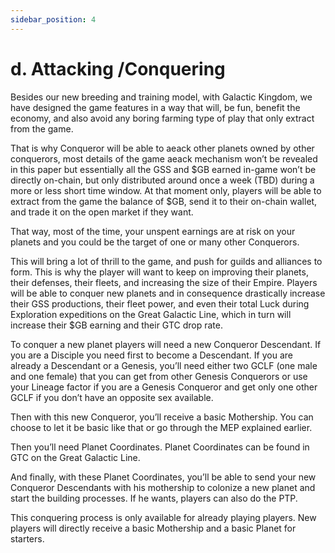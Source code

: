 ```yaml
---
sidebar_position: 4
---
```


# d. Attacking /Conquering

Besides our new breeding and training model, with Galactic Kingdom, we have designed the game features in a way that will, be fun, benefit the economy, and also avoid any boring farming type of play that only extract from the game.

That is why Conqueror will be able to aeack other planets owned by other conquerors, most details of the game aeack mechanism won’t be revealed in this paper but essentially all the GSS and $GB earned in-game won’t be directly on-chain, but only distributed around once a week (TBD) during a more or less short time window. At that moment only, players will be able to extract from the game the balance of $GB, send it to their on-chain wallet, and trade it on the open market if they want.

That way, most of the time, your unspent earnings are at risk on your planets and you could be the target of one or many other Conquerors.

This will bring a lot of thrill to the game, and push for guilds and alliances to form. This is why the player will want to keep on improving their planets, their defenses, their fleets, and increasing the size of their Empire.
Players will be able to conquer new planets and in consequence drastically increase their GSS productions, their fleet power, and even their total Luck during Exploration expeditions on the Great Galactic Line, which in turn will increase their $GB earning and their GTC drop rate.

To conquer a new planet players will need a new Conqueror Descendant. If you are a Disciple you need first to become a Descendant. If you are already a Descendant or a Genesis, you’ll need either two GCLF (one male and one female) that you can get from other Genesis Conquerors or use your Lineage factor if you are a Genesis Conqueror and get only one other GCLF if you don’t have an opposite sex available.

Then with this new Conqueror, you’ll receive a basic Mothership. You can choose to let it be basic like that or go through the MEP explained earlier.

Then you’ll need Planet Coordinates. Planet Coordinates can be found in GTC on the Great Galactic Line.

And finally, with these Planet Coordinates, you’ll be able to send your new Conqueror Descendants with his mothership to colonize a new planet and start the building processes. If he wants, players can also do the PTP.

This conquering process is only available for already playing players. New players will directly receive a basic Mothership and a basic Planet for starters.